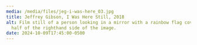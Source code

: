 ```yaml
---
media: /media/files/jeg-i-was-here_03.jpg
title: Jeffrey Gibson, I Was Here Still, 2018
alt: Film still of a person looking in a mirror with a rainbow flag covering
  half of the righthand side of the image.
date: 2024-10-09T17:45:00-0500
---
```

